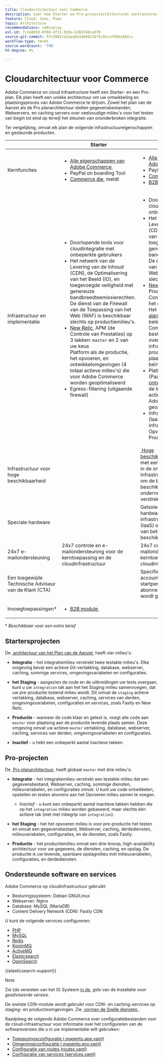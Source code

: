 ```yaml
---
title: Cloudarchitectuur voor Commerce
description: Leer hoe Starter en Pro-projectarchitecturen contrasteren voor Commerce op Cloud-infrastructuur.
feature: Cloud, Iaas, Paas
topic: Architecture
recommendations: noDisplay
exl-id: 7c1e895d-0f88-4f11-919a-b3b5748ca5f0
source-git-commit: 5fc2082ca2aae8a1466821075c01ce756ba382cc
workflow-type: tm+mt
source-wordcount: '746'
ht-degree: 0%

---
```


# Cloudarchitectuur voor Commerce

Adobe Commerce on cloud Infrastructure heeft een Starter- en een Pro-plan. Elk plan heeft een unieke architectuur om uw ontwikkeling en plaatsingsproces van Adobe Commerce te drijven. Zowel het plan van de Aanzet als de Pro planarchitectuur stellen gegevensbestanden, Webservers, en caching servers over veelvoudige milieu&#39;s voor het testen van begin tot eind op terwijl het steunen van ononderbroken integratie.

Ter vergelijking, omvat elk plan de volgende infrastructuureigenschappen en gesteunde producten.

|          | Starter | Pro |
| -------- | --------------------| ------------------ |
| Kernfuncties | <ul><li>[&#x200B; Alle eigenschappen van Adobe Commerce &#x200B;](https://experienceleague.adobe.com/docs/commerce-operations/release/features.html)</li><li>PayPal on boarding Tool</li><li>[&#x200B; Commerce die &#x200B;](https://business.adobe.com/products/magento/business-intelligence.html?_ga=2.85288604.442698376.1665067470-1322106587.1655147209) meldt</li></ul> | <ul><li>[&#x200B; Alle eigenschappen van Adobe Commerce &#x200B;](https://experienceleague.adobe.com/docs/commerce-operations/release/features.html)</li><li>PayPal on boarding Tool</li><li>[&#x200B; Commerce die &#x200B;](https://business.adobe.com/products/magento/business-intelligence.html?_ga=2.85288604.442698376.1665067470-1322106587.1655147209) meldt</li><li>[&#x200B; B2B module &#x200B;](https://business.adobe.com/products/magento/b2b-ecommerce.html?_ga=2.105948422.442698376.1665067470-1322106587.1655147209)</li></ul> |
| Infrastructuur en implementatie | <ul><li>Doorlopende tools voor cloudintegratie met onbeperkte gebruikers</li><li>Het netwerk van de Levering van de Inhoud (CDN), de Optimalisering van het Beeld (IO), en toegevoegde veiligheid met genereuze bandbreedteemissierechten. De dienst van de Firewall van de Toepassing van het Web (WAF) is beschikbaar slechts op productiemilieu&#39;s.</li><li>[&#x200B; New Relic &#x200B;](../monitor/new-relic-service.md) APM (de Controle van Prestaties) op 3 takken: `master` en 2 van uw keus <br> Platform als de productie, het opvoeren, en ontwikkelomgevingen (4 totaal actieve milieu&#39;s) die voor Adobe Commerce worden geoptimaliseerd</li><li>Egress-filtering (uitgaande firewall)</li></ul> | <ul><li>Doorlopende tools voor cloudintegratie met onbeperkte gebruikers</li><li>Het netwerk van de Levering van de Inhoud (CDN), de Optimalisering van het Beeld (IO), en toegevoegde veiligheid met genereuze bandbreedteemissierechten. De dienst van de Firewall van de Toepassing van het Web (WAF) is beschikbaar slechts op productiemilieu&#39;s.</li><li>[&#x200B; New Relic &#x200B;](../monitor/new-relic-service.md) Infrastructuur op Productie + APM (de Controle van Prestaties) op het opvoeren en productie. Het [&#x200B; Beheerde alarmeringsbeleid &#x200B;](../monitor/investigate-performance.md#monitor-performance-with-managed-alerts) voor het beleid van Adobe Commerce voert controle beste praktijken uit om u over toepassing en infrastructuurkwesties proactively mee te delen die plaatsprestaties beïnvloeden.</li><li>Platform als de dienst (PaaS) gebaseerde [&#x200B; ontwikkelings &#x200B;](pro-architecture.md#integration-environment) milieu&#39;s van de Integratie (2 totaal actieve milieu&#39;s) die voor Adobe Commerce worden geoptimaliseerd</li><li>Infrastructuur als dienst (IaaS) - specifieke virtuele infrastructuur voor het Opvoeren en van de Productie milieu&#39;s</li></ul> |
| Infrastructuur voor hoge beschikbaarheid | | [&#x200B; Hoge beschikbaarheidsarchitectuur &#x200B;](pro-architecture.md#redundant-hardware) met een drie-serveropstelling in de onderliggende Infrastructuur als dienst (IaaS) om de betrouwbaarheid en de beschikbaarheid van ondernemingskwaliteit te verstrekken |
| Speciale hardware | | Geïsoleerde en toegewijde hardware in de onderliggende infrastructuur als een dienst (IaaS) om nog hogere niveaus van betrouwbaarheid en beschikbaarheid te verstrekken |
| 24x7 e-mailondersteuning | 24x7 controle en e-mailondersteuning voor de kerntoepassing en de cloudinfrastructuur | 24x7 controle en e-mailondersteuning voor de kerntoepassing en de cloudinfrastructuur |
| Een toegewijde Technische Adviseur van de Klant (CTA) | | Specifiek technisch accountbeheer voor de eerste startperiode, vanaf uw abonnement tot uw eerste site wordt gestart |
| Invoegtoepassingen\* | <ul><li>[&#x200B; B2B module &#x200B;](https://business.adobe.com/products/magento/b2b-ecommerce.html)</li></ul> |

\* _Beschikbaar voor een extra tarief_

## Startersprojecten

De [&#x200B; architectuur van het Plan van de Aanzet &#x200B;](starter-architecture.md) heeft vier milieu&#39;s:

- **Integratie** - het integratiemilieu verstrekt twee testable milieu&#39;s. Elke omgeving bevat een actieve Git-vertakking, database, webserver, caching, sommige services, omgevingsvariabelen en configuraties.

- **het Staging** - aangezien de code en de uitbreidingen uw tests overgaan, kunt u uw `integration` tak aan het het Staging milieu samenvoegen, dat uw pre-productie testend milieu wordt. Dit omvat de `staging` actieve vertakking, database, webserver, caching, services van derden, omgevingsvariabelen, configuraties en services, zoals Fastly en New Relic.

- **Productie** - wanneer de code klaar en getest is, voegt alle code aan `master` voor plaatsing aan de productie levende plaats samen. Deze omgeving omvat uw actieve `master` vertakking, database, webserver, caching, services van derden, omgevingsvariabelen en configuraties.

- **Inactief** - u hebt een onbeperkt aantal inactieve takken.

## Pro-projecten

De [&#x200B; Pro planarchitectuur &#x200B;](pro-architecture.md) heeft globaal `master` met drie milieu&#39;s:

- **Integratie** - het integratiemilieu verstrekt een testable milieu dat een gegevensbestand, Webserver, caching, sommige diensten, milieuvariabelen, en configuraties omvat. U kunt uw code ontwikkelen, opstellen en testen alvorens aan het Opvoeren milieu samen te voegen.

   - _Inactief_ - u kunt een onbeperkt aantal inactieve takken hebben die op het `integration` milieu worden gebaseerd, maar slechts één actieve tak (niet met inbegrip van `integration`).

- **het Staging** - het het opvoeren milieu is voor pre-productie het testen en omvat een gegevensbestand, Webserver, caching, derdediensten, milieuvariabelen, configuraties, en de diensten, zoals Fastly.

- **Productie** - het productiemilieu omvat een drie-knoop, high-availability architectuur voor uw gegevens, de diensten, caching, en opslag. De productie is uw levende, openbare opslagmilieu met milieuvariabelen, configuraties, en derdediensten.

## Ondersteunde software en services

Adobe Commerce op cloudinfrastructuur gebruikt:

- Besturingssysteem: Debian GNU/Linux
- Webserver: Nginx
- Database: MySQL (MariaDB)
- Content Delivery Network (CDN): Fastly CDN

U kunt de volgende services configureren:

- [PHP](../application/php-settings.md)
- [MySQL](../services/mysql.md)
- [Redis](../services/redis.md)
- [KonijnMQ](../services/rabbitmq.md)
- [ActiveMQ](../services/activemq.md)
- [Elasticsearch](../services/elasticsearch.md)
- [OpenSearch](../services/opensearch.md)

{{elasticsearch-support}}

>[!NOTE]
>
>Zie {de vereisten van het 0} Systeem [&#x200B; in de &#x200B;](https://experienceleague.adobe.com/docs/commerce-operations/installation-guide/system-requirements.html) gids van de Installatie _voor geadviseerde versies._

De snelste CDN-module wordt gebruikt voor CDN- en caching-services op staging- en productieomgevingen. Zie [&#x200B; vormen de Snelle diensten &#x200B;](../cdn/fastly.md).

Raadpleeg de volgende Adobe Commerce over configuratiebestanden voor de cloud-infrastructuur voor informatie over het configureren van de softwareversies die u in uw implementatie wilt gebruiken:

- [Toepassingsconfiguratie (.magento.app.yaml)](../application/configure-app-yaml.md)
- [Omgevingsconfiguratie (.magento.env.yaml)](../environment/configure-env-yaml.md)
- [Configuratie van routes (routes.yaml)](../routes/routes-yaml.md)
- [Configuratie van services (services.yaml)](../services/services-yaml.md)
